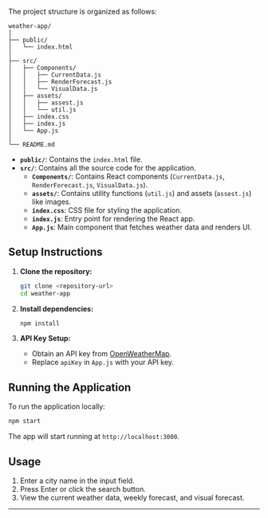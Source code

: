 

The project structure is organized as follows:

```
weather-app/
│
├── public/
│   └── index.html
│
├── src/
│   ├── Components/
│   │   ├── CurrentData.js
│   │   ├── RenderForecast.js
│   │   └── VisualData.js
│   ├── assets/
│   │   ├── assest.js
│   │   └── util.js
│   ├── index.css
│   ├── index.js
│   └── App.js
│
└── README.md
```

- **`public/`**: Contains the `index.html` file.
- **`src/`**: Contains all the source code for the application.
  - **`Components/`**: Contains React components (`CurrentData.js`, `RenderForecast.js`, `VisualData.js`).
  - **`assets/`**: Contains utility functions (`util.js`) and assets (`assest.js`) like images.
  - **`index.css`**: CSS file for styling the application.
  - **`index.js`**: Entry point for rendering the React app.
  - **`App.js`**: Main component that fetches weather data and renders UI.

## Setup Instructions

1. **Clone the repository:**

   ```bash
   git clone <repository-url>
   cd weather-app
   ```

2. **Install dependencies:**

   ```bash
   npm install
   ```

3. **API Key Setup:**

   - Obtain an API key from [OpenWeatherMap](https://openweathermap.org/).
   - Replace `apiKey` in `App.js` with your API key.

## Running the Application

To run the application locally:

```bash
npm start
```

The app will start running at `http://localhost:3000`.

## Usage

1. Enter a city name in the input field.
2. Press Enter or click the search button.
3. View the current weather data, weekly forecast, and visual forecast.

---

